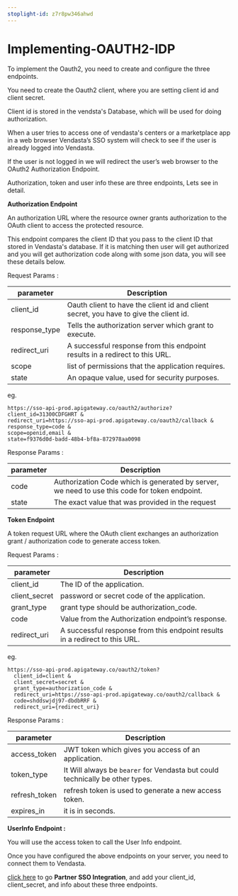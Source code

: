 ```yaml
---
stoplight-id: z7r8pw346ahwd
---
```


# Implementing-OAUTH2-IDP

To implement the Oauth2, you need to create and configure the three endpoints.

You need to create the Oauth2 client, where you are setting client id and client secret. 

Client id is stored in the vendsta's Database, which will be used for doing authorization.

When a user tries to access one of vendasta's centers or a marketplace app in a web browser Vendasta’s SSO system will check to see if the user is already logged into Vendasta. 

If the user is not logged in we will redirect the user’s web browser to the OAuth2 Authorization Endpoint.

Authorization, token and user info these are three endpoints, Lets see in detail.





**Authorization Endpoint**


An authorization URL where the resource owner grants authorization to the OAuth client to access the protected resource.

This endpoint compares the client ID that you pass to the client ID that stored in Vendasta's database. If it is matching then user will get authorized and you will get authorization code along with some json data, you will see these details below.

Request Params :



parameter | Description  
---------|----------|
|client_id    |Oauth client to have the client id and client secret, you have to give the client id.
|response_type |Tells the authorization server which grant to execute.
|redirect_uri  |A successful response from this endpoint results in a redirect to this URL.
|scope |list of permissions that the application requires.
|state |An opaque value, used for security purposes.

eg.

    https://sso-api-prod.apigateway.co/oauth2/authorize?
    client_id=31300CDFGHRT &   
    redirect_uri=https://sso-api-prod.apigateway.co/oauth2/callback &
    response_type=code & 
    scope=openid,email &     
    state=f9376d0d-badd-48b4-bf8a-872978aa0098


Response Params :

parameter | Description  
---------|----------|
|code    | Authorization Code which is generated by server, we need to use this code for token endpoint.
|state  |The exact value that was provided in the request



**Token Endpoint**

A token request URL where the OAuth client exchanges an authorization grant / authorization code to generate access token.



Request Params :

parameter | Description  
---------|----------|
|client_id | The ID of the application. 
|client_secret | password or secret code of the application.
|grant_type   |grant type should be authorization_code. 
|code | Value from the Authorization endpoint’s response.
|redirect_uri  |A successful response from this endpoint results in a redirect to this URL.

eg.

    https://sso-api-prod.apigateway.co/oauth2/token?
      client_id=client &
      client_secret=secret &
      grant_type=authorization_code &   
      redirect_uri=https://sso-api-prod.apigateway.co/oauth2/callback &
      code=shddswjdj97-dbdbRRF &
      redirect_uri={redirect_uri}


Response Params :

parameter | Description  
---------|----------|
|access_token | JWT token which gives you access of an application.
|token_type | It Will always be `bearer` for Vendasta but could technically be other types.
|refresh_token   | refresh token is used to generate a new access token.
|expires_in |it is in seconds.

**UserInfo Endpoint :**

You will use the access token to call the User Info endpoint.



Once you have configured the above endpoints on your server, you need to connect them to Vendasta.

[click here](https://partners.vendasta.com/integrations/sso![partners_sso.png](../../assets/images/partners_sso.png)
) to go **Partner SSO Integration**, and add your client_id, client_secret, and info about
 these three endpoints.



